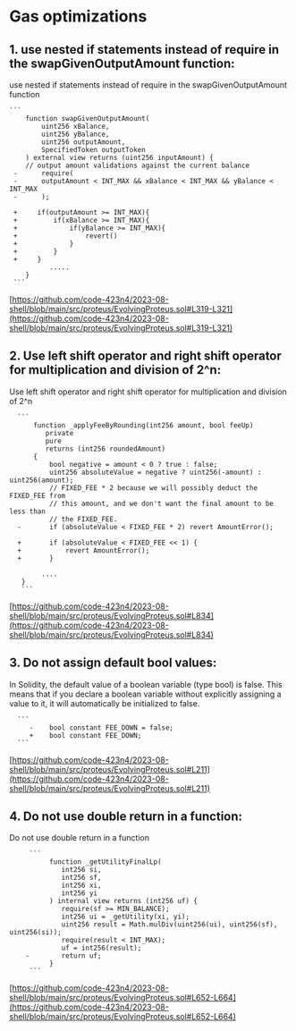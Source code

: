 # Gas optimizations

## 1. use nested if statements instead of require in the swapGivenOutputAmount function:

use nested if statements instead of require in the swapGivenOutputAmount function

    ```
        function swapGivenOutputAmount(
            uint256 xBalance,
            uint256 yBalance,
            uint256 outputAmount,
            SpecifiedToken outputToken
        ) external view returns (uint256 inputAmount) {
        // output amount validations against the current balance
     -      require(
     -      outputAmount < INT_MAX && xBalance < INT_MAX && yBalance < INT_MAX
     -      );
     
     +     if(outputAmount >= INT_MAX){
     +         if(xBalance >= INT_MAX){
     +             if(yBalance >= INT_MAX){
     +                 revert()
     +             }
     +         }
     +     }
              .....
        }
     ```
       
[https://github.com/code-423n4/2023-08-shell/blob/main/src/proteus/EvolvingProteus.sol#L319-L321](https://github.com/code-423n4/2023-08-shell/blob/main/src/proteus/EvolvingProteus.sol#L319-L321)

## 2. Use left shift operator and right shift operator for multiplication and division of 2^n:

Use left shift operator and right shift operator for multiplication and division of 2^n

      ``` 
          function _applyFeeByRounding(int256 amount, bool feeUp)
             private
             pure
             returns (int256 roundedAmount)
          {
              bool negative = amount < 0 ? true : false;
              uint256 absoluteValue = negative ? uint256(-amount) : uint256(amount);
              // FIXED_FEE * 2 because we will possibly deduct the FIXED_FEE from
              // this amount, and we don't want the final amount to be less than
              // the FIXED_FEE.
      -       if (absoluteValue < FIXED_FEE * 2) revert AmountError();

      +       if (absoluteValue < FIXED_FEE << 1) {
      +           revert AmountError();
      +       }
 
            ....
       }
       ```

[https://github.com/code-423n4/2023-08-shell/blob/main/src/proteus/EvolvingProteus.sol#L834](https://github.com/code-423n4/2023-08-shell/blob/main/src/proteus/EvolvingProteus.sol#L834)

## 3. Do not assign default bool values:

In Solidity, the default value of a boolean variable (type bool) is false. This means that if you declare a boolean variable without explicitly assigning a value to it, it will automatically be initialized to false.
      
      ```
         -    bool constant FEE_DOWN = false;
         +    bool constant FEE_DOWN;
      ```
      

[https://github.com/code-423n4/2023-08-shell/blob/main/src/proteus/EvolvingProteus.sol#L211](https://github.com/code-423n4/2023-08-shell/blob/main/src/proteus/EvolvingProteus.sol#L211)

## 4. Do not use double return in a function:

Do not use double return in a function

         ```
              function _getUtilityFinalLp(
                 int256 si,
                 int256 sf,
                 int256 xi,
                 int256 yi
              ) internal view returns (int256 uf) {
                 require(sf >= MIN_BALANCE);
                 int256 ui = _getUtility(xi, yi);
                 uint256 result = Math.mulDiv(uint256(ui), uint256(sf), uint256(si));
                 require(result < INT_MAX);
                 uf = int256(result);
        -        return uf;
              }
         ```

[https://github.com/code-423n4/2023-08-shell/blob/main/src/proteus/EvolvingProteus.sol#L652-L664](https://github.com/code-423n4/2023-08-shell/blob/main/src/proteus/EvolvingProteus.sol#L652-L664)
